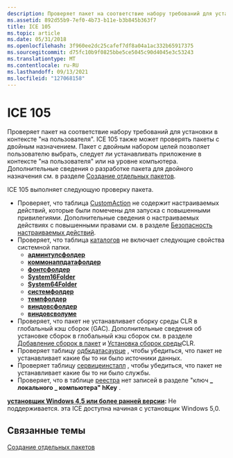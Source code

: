 ```yaml
---
description: Проверяет пакет на соответствие набору требований для установки в контексте "на пользователя".
ms.assetid: 892d55b9-7ef0-4b73-b11e-b3b845b363f7
title: ICE 105
ms.topic: article
ms.date: 05/31/2018
ms.openlocfilehash: 3f960ee2dc25cafef7df8a04a1ac332b65917375
ms.sourcegitcommit: d75fc10b9f0825bbe5ce5045c90d4045e3c53243
ms.translationtype: MT
ms.contentlocale: ru-RU
ms.lasthandoff: 09/13/2021
ms.locfileid: "127068158"
---
```

# <a name="ice-105"></a>ICE 105

Проверяет пакет на соответствие набору требований для установки в контексте "на пользователя". ICE 105 также может проверять пакеты с двойным назначением. Пакет с двойным набором целей позволяет пользователю выбрать, следует ли устанавливать приложение в контексте "на пользователя" или на уровне компьютера. Дополнительные сведения о разработке пакета для двойного назначения см. в разделе [Создание отдельных пакетов](single-package-authoring.md).

ICE 105 выполняет следующую проверку пакета.

-   Проверяет, что таблица [CustomAction](customaction-table.md) не содержит настраиваемых действий, которые были помечены для запуска с повышенными привилегиями. Дополнительные сведения о настраиваемых действиях с повышенными правами см. в разделе [Безопасность настраиваемых действий](custom-action-security.md).
-   Проверяет, что таблица [каталогов](directory-table.md) не включает следующие свойства системной папки.
    -   [**админтулсфолдер**](admintoolsfolder.md)
    -   [**коммонаппдатафолдер**](commonappdatafolder.md)
    -   [**фонтсфолдер**](fontsfolder.md)
    -   [**System16Folder**](system16folder.md)
    -   [**System64Folder**](system64folder.md)
    -   [**системфолдер**](systemfolder.md)
    -   [**темпфолдер**](tempfolder.md)
    -   [**виндовсфолдер**](windowsfolder.md)
    -   [**виндовсволуме**](windowsvolume.md)
-   Проверяет, что пакет не устанавливает сборку среды CLR в глобальный кэш сборок (GAC). Дополнительные сведения об установке сборок в глобальный кэш сборок см. в разделе [Добавление сборок в пакет](adding-assemblies-to-a-package.md) и [Установка сборок среды](installation-of-common-language-runtime-assemblies.md)CLR.
-   Проверяет таблицу [одбкдатасаурце](odbcdatasource-table.md) , чтобы убедиться, что пакет не устанавливает какие бы то ни было источники данных.
-   Проверяет таблицу [сервицеинсталл](serviceinstall-table.md) , чтобы убедиться, что пакет не устанавливает какие бы то ни было службы.
-   Проверяет, что в таблице [реестра](registry-table.md) нет записей в разделе "ключ **\_ локального \_ компьютера" hKey** .

**[установщик Windows 4,5 или более ранней версии](not-supported-in-windows-installer-4-5.md):** Не поддерживается. эта ICE доступна начиная с установщик Windows 5,0.

## <a name="related-topics"></a>Связанные темы

<dl> <dt>

[Создание отдельных пакетов](single-package-authoring.md)
</dt> </dl>

 

 



